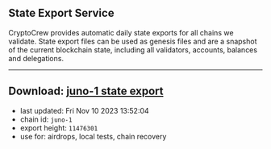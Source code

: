 ## State Export Service
CryptoCrew provides automatic daily state exports for all chains we validate. State export files can be used as genesis files and are a snapshot of the current blockchain state, including all validators, accounts, balances and delegations.

---
**Download: [juno-1 state export](https://dl.ccvalidators.com/SERVICE/juno/juno-1_export_11476301.json)**
---

- last updated: Fri Nov 10 2023 13:52:04
- chain id: `juno-1`
- export height: `11476301`
- use for: airdrops, local tests, chain recovery
